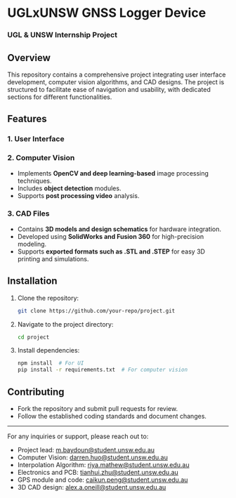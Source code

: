# UGLxUNSW GNSS Logger Device
### UGL & UNSW Internship Project

## Overview
This repository contains a comprehensive project integrating user interface development, computer vision algorithms, and CAD designs. 
The project is structured to facilitate ease of navigation and usability, with dedicated sections for different functionalities.

## Features
### 1. User Interface


### 2. Computer Vision
- Implements **OpenCV and deep learning-based** image processing techniques.
- Includes **object detection** modules.
- Supports **post processing video** analysis.

### 3. CAD Files
- Contains **3D models and design schematics** for hardware integration.
- Developed using **SolidWorks and Fusion 360** for high-precision modeling.
- Supports **exported formats such as .STL and .STEP** for easy 3D printing and simulations.
<!-- - Provides detailed **assembly instructions and part breakdowns**. -->

## Installation
1. Clone the repository:
   ```bash
   git clone https://github.com/your-repo/project.git
   ```
2. Navigate to the project directory:
   ```bash
   cd project
   ```
3. Install dependencies:
   ```bash
   npm install  # For UI
   pip install -r requirements.txt  # For computer vision
   ```
<!--
4. Run the application:
   ```bash
   npm start  # Starts the frontend
   python main.py  # Runs the computer vision pipeline
   ```
-->

## Contributing
- Fork the repository and submit pull requests for review.
- Follow the established coding standards and document changes.


---
For any inquiries or support, please reach out to:
- Project lead: m.baydoun@student.unsw.edu.au
- Computer Vision: darren.huo@student.unsw.edu.au
- Interpolation Algorithm: riya.mathew@student.unsw.edu.au
- Electronics and PCB: tianhui.zhu@student.unsw.edu.au
- GPS module and code: caikun.peng@student.unsw.edu.au
- 3D CAD design: alex.a.oneill@student.unsw.edu.au

<!--
This github was made in 2025 Janurary to Feburary.


**Here are some ideas to get you started:**

🙋‍♀️ A short introduction - what is your organization all about?
🌈 Contribution guidelines - how can the community get involved?
👩‍💻 Useful resources - where can the community find your docs? Is there anything else the community should know?
🍿 Fun facts - what does your team eat for breakfast?
🧙 Remember, you can do mighty things with the power of [Markdown](https://docs.github.com/github/writing-on-github/getting-started-with-writing-and-formatting-on-github/basic-writing-and-formatting-syntax)
-->

